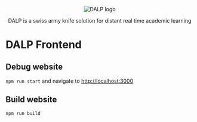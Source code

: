 <p align="center"><img src="https://github.com/bhumijgupta/DALP/raw/master/assets/DALP-logo.png" alt="DALP logo"/></p>
<p align="center">DALP is a swiss army knife solution for distant real time academic learning</p>

# DALP Frontend

## Debug website

`npm run start` and navigate to [http://localhost:3000](http://localhost:3000)

## Build website

```
npm run build
```
